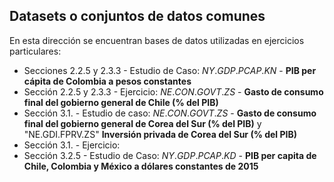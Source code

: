 ## Datasets o conjuntos de datos comunes  

En esta dirección se encuentran bases de datos utilizadas en ejercicios particulares:

* Secciones 2.2.5 y 2.3.3 - Estudio de Caso: $NY.GDP.PCAP.KN$ - **PIB per cápita de Colombia a pesos constantes**
* Sección 2.2.5 y 2.3.3 - Ejercicio: $NE.CON.GOVT.ZS$ - **Gasto de consumo final del gobierno general de Chile (% del PIB)**
* Sección 3.1. - Estudio de caso: $NE.CON.GOVT.ZS$ - **Gasto de consumo final del gobierno general de Corea del Sur (% del PIB)** y "NE.GDI.FPRV.ZS"  **Inversión privada de Corea del Sur (% del PIB)**
* Sección 3.1. - Ejercicio:
* Sección 3.2.5 - Estudio de Caso: $NY.GDP.PCAP.KD$ - **PIB per capita de Chile, Colombia y México a dólares constantes de 2015** 
